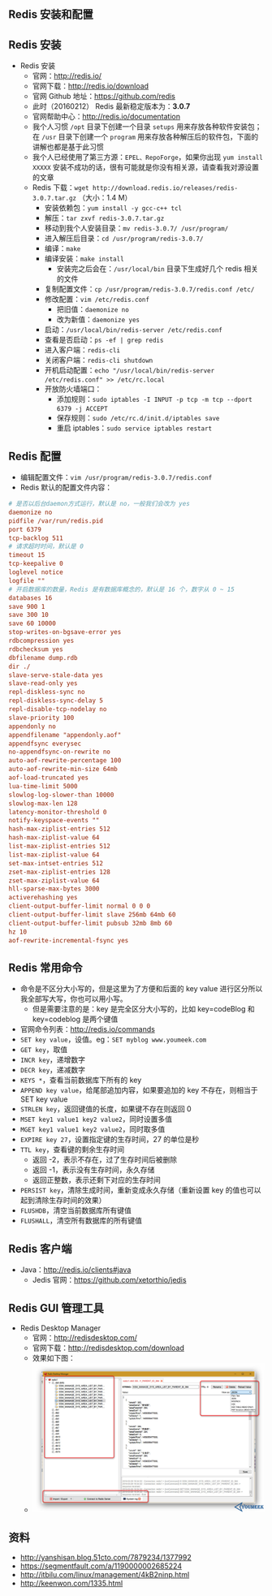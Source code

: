 ## Redis 安装和配置



## Redis 安装

- Redis 安装
    - 官网：<http://redis.io/>
    - 官网下载：<http://redis.io/download>
    - 官网 Github 地址：<https://github.com/redis>
    - 此时（20160212） Redis 最新稳定版本为：**3.0.7**
    - 官网帮助中心：<http://redis.io/documentation>
    - 我个人习惯 `/opt` 目录下创建一个目录 `setups` 用来存放各种软件安装包；在 `/usr` 目录下创建一个 `program` 用来存放各种解压后的软件包，下面的讲解也都是基于此习惯
    - 我个人已经使用了第三方源：`EPEL、RepoForge`，如果你出现 `yum install XXXXX` 安装不成功的话，很有可能就是你没有相关源，请查看我对源设置的文章
    - Redis 下载：`wget http://download.redis.io/releases/redis-3.0.7.tar.gz` （大小：1.4 M）
        - 安装依赖包：`yum install -y gcc-c++ tcl`
        - 解压：`tar zxvf redis-3.0.7.tar.gz`
        - 移动到我个人安装目录：`mv redis-3.0.7/ /usr/program/`
        - 进入解压后目录：`cd /usr/program/redis-3.0.7/`
        - 编译：`make`
        - 编译安装：`make install`
            - 安装完之后会在：`/usr/local/bin` 目录下生成好几个 redis 相关的文件
        - 复制配置文件：`cp /usr/program/redis-3.0.7/redis.conf /etc/`
        - 修改配置：`vim /etc/redis.conf`
            - 把旧值：`daemonize no` 
            - 改为新值：`daemonize yes` 
        - 启动：`/usr/local/bin/redis-server /etc/redis.conf`
        - 查看是否启动：`ps -ef | grep redis`
        - 进入客户端：`redis-cli`
        - 关闭客户端：`redis-cli shutdown`
        - 开机启动配置：`echo "/usr/local/bin/redis-server /etc/redis.conf" >> /etc/rc.local`
        - 开放防火墙端口：
            - 添加规则：`sudo iptables -I INPUT -p tcp -m tcp --dport 6379 -j ACCEPT`
            - 保存规则：`sudo /etc/rc.d/init.d/iptables save`
            - 重启 iptables：`sudo service iptables restart`


## Redis 配置

- 编辑配置文件：`vim /usr/program/redis-3.0.7/redis.conf`
- Redis 默认的配置文件内容：

``` ini
# 是否以后台daemon方式运行，默认是 no，一般我们会改为 yes
daemonize no
pidfile /var/run/redis.pid
port 6379
tcp-backlog 511
# 请求超时时间，默认是 0
timeout 15
tcp-keepalive 0
loglevel notice
logfile ""
# 开启数据库的数量，Redis 是有数据库概念的，默认是 16 个，数字从 0 ~ 15
databases 16
save 900 1
save 300 10
save 60 10000
stop-writes-on-bgsave-error yes
rdbcompression yes
rdbchecksum yes
dbfilename dump.rdb
dir ./
slave-serve-stale-data yes
slave-read-only yes
repl-diskless-sync no
repl-diskless-sync-delay 5
repl-disable-tcp-nodelay no
slave-priority 100
appendonly no
appendfilename "appendonly.aof"
appendfsync everysec
no-appendfsync-on-rewrite no
auto-aof-rewrite-percentage 100
auto-aof-rewrite-min-size 64mb
aof-load-truncated yes
lua-time-limit 5000
slowlog-log-slower-than 10000
slowlog-max-len 128
latency-monitor-threshold 0
notify-keyspace-events ""
hash-max-ziplist-entries 512
hash-max-ziplist-value 64
list-max-ziplist-entries 512
list-max-ziplist-value 64
set-max-intset-entries 512
zset-max-ziplist-entries 128
zset-max-ziplist-value 64
hll-sparse-max-bytes 3000
activerehashing yes
client-output-buffer-limit normal 0 0 0
client-output-buffer-limit slave 256mb 64mb 60
client-output-buffer-limit pubsub 32mb 8mb 60
hz 10
aof-rewrite-incremental-fsync yes
```


## Redis 常用命令

- 命令是不区分大小写的，但是这里为了方便和后面的 key value 进行区分所以我全部写大写，你也可以用小写。
    - 但是需要注意的是：key 是完全区分大小写的，比如 key=codeBlog 和 key=codeblog 是两个键值
- 官网命令列表：<http://redis.io/commands>
- `SET key value`，设值。eg：`SET myblog www.youmeek.com`
- `GET key`，取值
- `INCR key`，递增数字
- `DECR key`，递减数字
- `KEYS *`，查看当前数据库下所有的 key
- `APPEND key value`，给尾部追加内容，如果要追加的 key 不存在，则相当于 SET key value
- `STRLEN key`，返回键值的长度，如果键不存在则返回 0
- `MSET key1 value1 key2 value2`，同时设置多值
- `MGET key1 value1 key2 value2`，同时取多值
- `EXPIRE key 27`，设置指定键的生存时间，27 的单位是秒
- `TTL key`，查看键的剩余生存时间
    - 返回 -2，表示不存在，过了生存时间后被删除
    - 返回 -1，表示没有生存时间，永久存储
    - 返回正整数，表示还剩下对应的生存时间
- `PERSIST key`，清除生成时间，重新变成永久存储（重新设置 key 的值也可以起到清除生存时间的效果）
- `FLUSHDB`，清空当前数据库所有键值
- `FLUSHALL`，清空所有数据库的所有键值


## Redis 客户端

- Java：<http://redis.io/clients#java>
    - Jedis 官网：<https://github.com/xetorthio/jedis>



## Redis GUI 管理工具

- Redis Desktop Manager
    - 官网：<http://redisdesktop.com/>
    - 官网下载：<http://redisdesktop.com/download>
    - 效果如下图：
    - ![Redis Desktop Manager](images/Redis-GUI-a-1.jpg)








## 资料

- <http://yanshisan.blog.51cto.com/7879234/1377992>
- <https://segmentfault.com/a/1190000002685224>
- <http://itbilu.com/linux/management/4kB2ninp.html>
- <http://keenwon.com/1335.html>